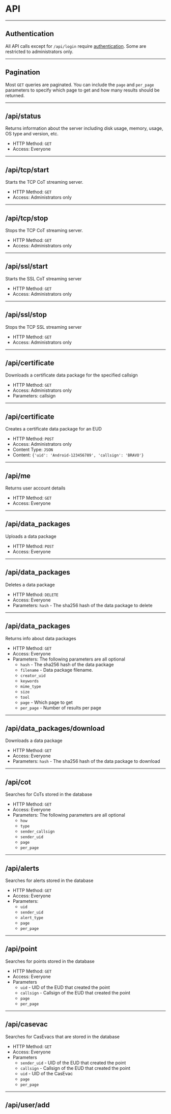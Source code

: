 # API

***

## Authentication

All API calls except for `/api/login` require [authentication](authentication.md). Some are restricted to administrators only.

***

## Pagination

Most `GET` queries are paginated. You can include the `page` and `per_page` parameters to specify which page to get and
how many results should be returned.

***

## /api/status

Returns information about the server including disk usage, memory, usage, OS type and version, etc.

- HTTP Method: `GET`
- Access: Everyone

***

## /api/tcp/start

Starts the TCP CoT streaming server.

- HTTP Method: `GET`
- Access: Administrators only

***

## /api/tcp/stop

Stops the TCP CoT streaming server.

- HTTP Method: `GET`
- Access: Administrators only
 
***

## /api/ssl/start

Starts the SSL CoT streaming server

- HTTP Method: `GET`
- Access: Administrators only 

***

## /api/ssl/stop

Stops the TCP SSL streaming server

- HTTP Method: `GET`
- Access: Administrators only

***

## /api/certificate

Downloads a certificate data package for the specified callsign

- HTTP Method: `GET`
- Access: Administrators only
- Parameters: callsign

***

## /api/certificate

Creates a certificate data package for an EUD

- HTTP Method: `POST`
- Access: Administrators only
- Content Type: `JSON`
- Content: `{'uid': 'Android-123456789', 'callsign': 'BRAVO'}`

***

## /api/me

Returns user account details

- HTTP Method: `GET`
- Access: Everyone

***

## /api/data_packages

Uploads a data package

- HTTP Method: `POST`
- Access: Everyone

***

## /api/data_packages

Deletes a data package

- HTTP Method: `DELETE`
- Access: Everyone
- Parameters: `hash` - The sha256 hash of the data package to delete

***

## /api/data_packages

Returns info about data packages

- HTTP Method: `GET`
- Access: Everyone
- Parameters: The following parameters are all optional
    - `hash` - The sha256 hash of the data package
    - `filename` - Data package filename.
    - `creator_uid`
    - `keywords`
    - `mime_type`
    - `size`
    - `tool`
    - `page` - Which page to get
    - `per_page` - Number of results per page

***

## /api/data_packages/download

Downloads a data package

- HTTP Method: `GET`
- Access: Everyone
- Parameters: `hash` - The sha256 hash of the data package to download

***

## /api/cot

Searches for CoTs stored in the database

- HTTP Method: `GET`
- Access: Everyone
- Parameters: The following parameters are all optional
    - `how`
    - `type`
    - `sender_callsign`
    - `sender_uid`
    - `page`
    - `per_page`

***

## /api/alerts

Searches for alerts stored in the database

- HTTP Method: `GET`
- Access: Everyone
- Parameters:
    - `uid`
    - `sender_uid`
    - `alert_type`
    - `page`
    - `per_page`

***

## /api/point

Searches for points stored in the database

- HTTP Method: `GET`
- Access: Everyone
- Parameters
    - `uid` - UID of the EUD that created the point
    - `callsign` - Callsign of the EUD that created the point
    - `page`
    - `per_page`

***

## /api/casevac

Searches for CasEvacs that are stored in the database

- HTTP Method: `GET`
- Access: Everyone
- Parameters
    - `sender_uid` - UID of the EUD that created the point
    - `callsign` - Callsign of the EUD that created the point
    - `uid` - UID of the CasEvac
    - `page`
    - `per_page`

***

## /api/user/add